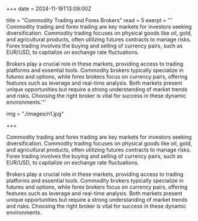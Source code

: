 +++
date = 2024-11-19T13:09:00Z

title = "Commodity Trading and Forex Brokers"
read = 5
exerpt = '''
Commodity trading and forex trading are key markets for investors seeking diversification. Commodity trading focuses on physical goods like oil, gold, and agricultural products, often utilizing futures contracts to manage risks. Forex trading involves the buying and selling of currency pairs, such as EUR/USD, to capitalize on exchange rate fluctuations. 

Brokers play a crucial role in these markets, providing access to trading platforms and essential tools. Commodity brokers typically specialize in futures and options, while forex brokers focus on currency pairs, offering features such as leverage and real-time analysis. Both markets present unique opportunities but require a strong understanding of market trends and risks. Choosing the right broker is vital for success in these dynamic environments.'''

img = "./images/n1.jpg"

+++

Commodity trading and forex trading are key markets for investors seeking diversification. Commodity trading focuses on physical goods like oil, gold, and agricultural products, often utilizing futures contracts to manage risks. Forex trading involves the buying and selling of currency pairs, such as EUR/USD, to capitalize on exchange rate fluctuations. 

Brokers play a crucial role in these markets, providing access to trading platforms and essential tools. Commodity brokers typically specialize in futures and options, while forex brokers focus on currency pairs, offering features such as leverage and real-time analysis. Both markets present unique opportunities but require a strong understanding of market trends and risks. Choosing the right broker is vital for success in these dynamic environments.